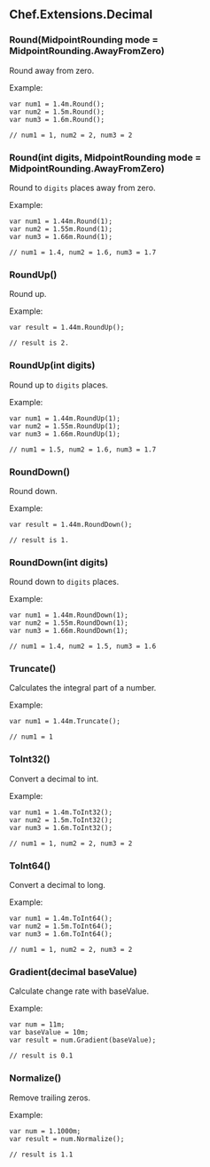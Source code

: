 ## Chef.Extensions.Decimal

### Round(MidpointRounding mode = MidpointRounding.AwayFromZero)

Round away from zero.

Example:

    var num1 = 1.4m.Round();
    var num2 = 1.5m.Round();
    var num3 = 1.6m.Round();
    
    // num1 = 1, num2 = 2, num3 = 2

### Round(int digits, MidpointRounding mode = MidpointRounding.AwayFromZero)

Round to `digits` places away from zero.

Example:

    var num1 = 1.44m.Round(1);
    var num2 = 1.55m.Round(1);
    var num3 = 1.66m.Round(1);
    
    // num1 = 1.4, num2 = 1.6, num3 = 1.7

### RoundUp()

Round up.

Example:

    var result = 1.44m.RoundUp();

    // result is 2.

### RoundUp(int digits)

Round up to `digits` places.

Example:

    var num1 = 1.44m.RoundUp(1);
    var num2 = 1.55m.RoundUp(1);
    var num3 = 1.66m.RoundUp(1);
    
    // num1 = 1.5, num2 = 1.6, num3 = 1.7

### RoundDown()

Round down.

Example:

    var result = 1.44m.RoundDown();

    // result is 1.

### RoundDown(int digits)

Round down to `digits` places.

Example:

    var num1 = 1.44m.RoundDown(1);
    var num2 = 1.55m.RoundDown(1);
    var num3 = 1.66m.RoundDown(1);
    
    // num1 = 1.4, num2 = 1.5, num3 = 1.6

### Truncate()

Calculates the integral part of a number.

Example:

    var num1 = 1.44m.Truncate();
    
    // num1 = 1

### ToInt32()

Convert a decimal to int.

Example:

    var num1 = 1.4m.ToInt32();
    var num2 = 1.5m.ToInt32();
    var num3 = 1.6m.ToInt32();
    
    // num1 = 1, num2 = 2, num3 = 2

### ToInt64()

Convert a decimal to long.

Example:

    var num1 = 1.4m.ToInt64();
    var num2 = 1.5m.ToInt64();
    var num3 = 1.6m.ToInt64();
    
    // num1 = 1, num2 = 2, num3 = 2

### Gradient(decimal baseValue)

Calculate change rate with baseValue.

Example:

    var num = 11m;
    var baseValue = 10m;
    var result = num.Gradient(baseValue);
    
    // result is 0.1

### Normalize()

Remove trailing zeros.

Example:

    var num = 1.1000m;
    var result = num.Normalize();
    
    // result is 1.1
